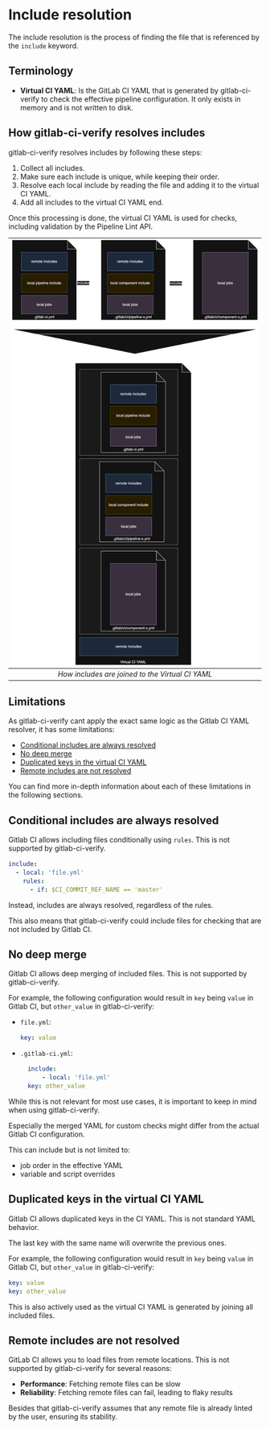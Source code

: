 Include resolution
==================

The include resolution is the process of finding the file that is referenced by the `include` keyword.

## Terminology

- **Virtual CI YAML**: Is the GitLab CI YAML that is generated by gitlab-ci-verify to check the effective pipeline
  configuration. It only exists in memory and is not written to disk.

## How gitlab-ci-verify resolves includes

gitlab-ci-verify resolves includes by following these steps:

1. Collect all includes.
2. Make sure each include is unique, while keeping their order.
3. Resolve each local include by reading the file and adding it to the virtual CI YAML.
4. Add all includes to the virtual CI YAML end.

Once this processing is done, the virtual CI YAML is used for checks, including validation by the Pipeline Lint API.

| ![Include resolve diagram](../assets/include_resolve.svg) |
|:---------------------------------------------------------:|
|     *How includes are joined to the Virtual CI YAML*      |

## Limitations

As gitlab-ci-verify cant apply the exact same logic as the Gitlab CI YAML resolver, it has some limitations:

- [Conditional includes are always resolved](#conditional-includes-are-always-resolved)
- [No deep merge](#no-deep-merge)
- [Duplicated keys in the virtual CI YAML](#duplicated-keys-in-the-virtual-ci-yaml)
- [Remote includes are not resolved](#remote-includes-are-not-resolved)

You can find more in-depth information about each of these limitations in the following sections.

## Conditional includes are always resolved

Gitlab CI allows including files conditionally using `rules`. This is not supported by gitlab-ci-verify.

```yaml
include:
  - local: 'file.yml'
    rules:
      - if: $CI_COMMIT_REF_NAME == 'master'
```

Instead, includes are always resolved, regardless of the rules.

This also means that gitlab-ci-verify could include files for checking that are not included by Gitlab CI.

## No deep merge

Gitlab CI allows deep merging of included files. This is not supported by gitlab-ci-verify.

For example, the following configuration would result in `key` being `value` in Gitlab CI, but `other_value` in
gitlab-ci-verify:

- `file.yml`:
  ```yaml
  key: value
  ```
- `.gitlab-ci.yml`:
  ```yaml
    include:
        - local: 'file.yml'
    key: other_value
    ```

While this is not relevant for most use cases, it is important to keep in mind when using gitlab-ci-verify.

Especially the merged YAML for custom checks might differ from the actual Gitlab CI configuration.

This can include but is not limited to:

- job order in the effective YAML
- variable and script overrides

## Duplicated keys in the virtual CI YAML

Gitlab CI allows duplicated keys in the CI YAML. This is not standard YAML behavior.

The last key with the same name will overwrite the previous ones.

For example, the following configuration would result in `key` being `value` in Gitlab CI, but `other_value` in
gitlab-ci-verify:

```yaml
key: value
key: other_value
```

This is also actively used as the virtual CI YAML is generated by joining all included files.

## Remote includes are not resolved

GitLab CI allows you to load files from remote locations. This is not supported by gitlab-ci-verify for several reasons:

- **Performance**: Fetching remote files can be slow
- **Reliability**: Fetching remote files can fail, leading to flaky results

Besides that gitlab-ci-verify assumes that any remote file is already linted by the user, ensuring its stability.